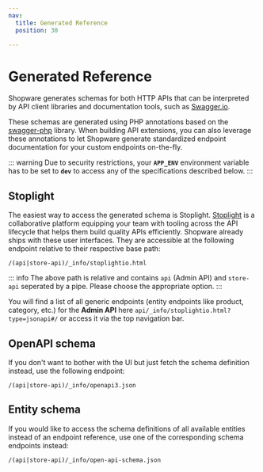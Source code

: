 ```yaml
---
nav:
  title: Generated Reference
  position: 30

---
```


# Generated Reference

Shopware generates schemas for both HTTP APIs that can be interpreted by API client libraries and documentation tools, such as [Swagger.io](https://swagger.io/).

These schemas are generated using PHP annotations based on the [swagger-php](https://github.com/zircote/swagger-php) library. When building API extensions, you can also leverage these annotations to let Shopware generate standardized endpoint documentation for your custom endpoints on-the-fly.

::: warning
Due to security restrictions, your **`APP_ENV`** environment variable has to be set to **`dev`** to access any of the specifications described below.
:::

## Stoplight

The easiest way to access the generated schema is Stoplight. [Stoplight](https://docs.stoplight.io/) is a collaborative platform equipping your team with tooling across the API lifecycle that helps them build quality APIs efficiently. Shopware already ships with these user interfaces. They are accessible at the following endpoint relative to their respective base path:

```text
/(api|store-api)/_info/stoplightio.html
```

::: info
The above path is relative and contains `api` (Admin API) and `store-api` seperated by a pipe. Please choose the appropriate option.
:::

You will find a list of all generic endpoints (entity endpoints like product, category, etc.) for the **Admin API** here `api/_info/stoplightio.html?type=jsonapi#/` or access it via the top navigation bar.

## OpenAPI schema

If you don't want to bother with the UI but just fetch the schema definition instead, use the following endpoint:

```text
/(api|store-api)/_info/openapi3.json
```

## Entity schema

If you would like to access the schema definitions of all available entities instead of an endpoint reference, use one of the corresponding schema endpoints instead:

```text
/(api|store-api)/_info/open-api-schema.json
```
